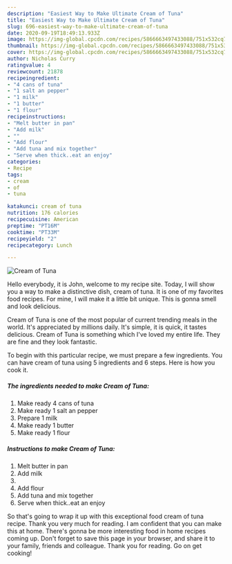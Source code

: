 ```yaml
---
description: "Easiest Way to Make Ultimate Cream of Tuna"
title: "Easiest Way to Make Ultimate Cream of Tuna"
slug: 696-easiest-way-to-make-ultimate-cream-of-tuna
date: 2020-09-19T18:49:13.933Z
image: https://img-global.cpcdn.com/recipes/5866663497433088/751x532cq70/cream-of-tuna-recipe-main-photo.jpg
thumbnail: https://img-global.cpcdn.com/recipes/5866663497433088/751x532cq70/cream-of-tuna-recipe-main-photo.jpg
cover: https://img-global.cpcdn.com/recipes/5866663497433088/751x532cq70/cream-of-tuna-recipe-main-photo.jpg
author: Nicholas Curry
ratingvalue: 4
reviewcount: 21878
recipeingredient:
- "4 cans of tuna"
- "1 salt an pepper"
- "1 milk"
- "1 butter"
- "1 flour"
recipeinstructions:
- "Melt butter in pan"
- "Add milk"
- ""
- "Add flour"
- "Add tuna and mix together"
- "Serve when thick..eat an enjoy"
categories:
- Recipe
tags:
- cream
- of
- tuna

katakunci: cream of tuna 
nutrition: 176 calories
recipecuisine: American
preptime: "PT16M"
cooktime: "PT33M"
recipeyield: "2"
recipecategory: Lunch

---
```



![Cream of Tuna](https://img-global.cpcdn.com/recipes/5866663497433088/751x532cq70/cream-of-tuna-recipe-main-photo.jpg)

Hello everybody, it is John, welcome to my recipe site. Today, I will show you a way to make a distinctive dish, cream of tuna. It is one of my favorites food recipes. For mine, I will make it a little bit unique. This is gonna smell and look delicious.



Cream of Tuna is one of the most popular of current trending meals in the world. It's appreciated by millions daily. It's simple, it is quick, it tastes delicious. Cream of Tuna is something which I've loved my entire life. They are fine and they look fantastic.


To begin with this particular recipe, we must prepare a few ingredients. You can have cream of tuna using 5 ingredients and 6 steps. Here is how you cook it.

<!--inarticleads1-->

##### The ingredients needed to make Cream of Tuna:

1. Make ready 4 cans of tuna
1. Make ready 1 salt an pepper
1. Prepare 1 milk
1. Make ready 1 butter
1. Make ready 1 flour




<!--inarticleads2-->

##### Instructions to make Cream of Tuna:

1. Melt butter in pan
1. Add milk
1. 
1. Add flour
1. Add tuna and mix together
1. Serve when thick..eat an enjoy




So that's going to wrap it up with this exceptional food cream of tuna recipe. Thank you very much for reading. I am confident that you can make this at home. There's gonna be more interesting food in home recipes coming up. Don't forget to save this page in your browser, and share it to your family, friends and colleague. Thank you for reading. Go on get cooking!
